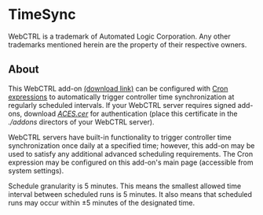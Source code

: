 # TimeSync

WebCTRL is a trademark of Automated Logic Corporation. Any other trademarks mentioned herein are the property of their respective owners.

## About

This WebCTRL add-on [(download link)](https://github.com/automatic-controls/garbage-collect-addon/releases/latest/download/TimeSync.addon) can be configured with [Cron expressions](https://docs.spring.io/spring-framework/docs/current/javadoc-api/org/springframework/scheduling/support/CronExpression.html#parse-java.lang.String-) to automatically trigger controller time synchronization at regularly scheduled intervals. If your WebCTRL server requires signed add-ons, download [*ACES.cer*](https://github.com/automatic-controls/addon-dev-script/blob/main/ACES.cer?raw=true) for authentication (place this certificate in the *./addons* directors of your WebCTRL server).

WebCTRL servers have built-in functionality to trigger controller time synchronization once daily at a specified time; however, this add-on may be used to satisfy any additional advanced scheduling requirements. The Cron expression may be configured on this add-on's main page (accessible from system settings).

Schedule granularity is 5 minutes. This means the smallest allowed time interval between scheduled runs is 5 minutes. It also means that scheduled runs may occur within &plusmn;5 minutes of the designated time.